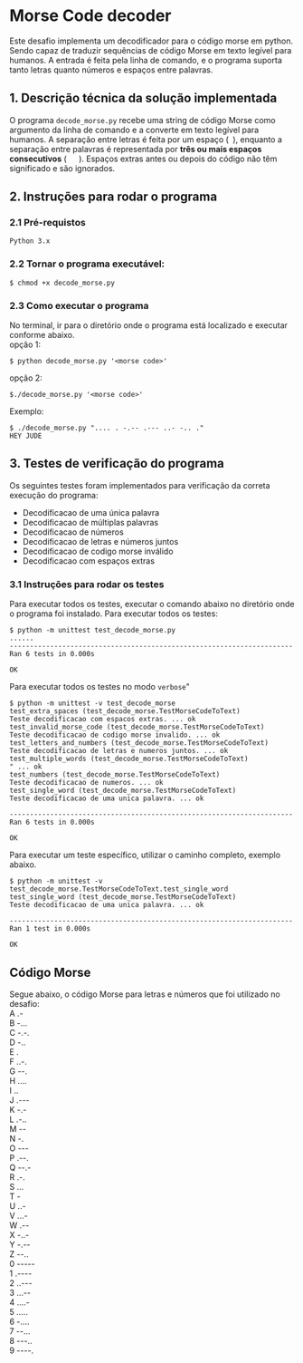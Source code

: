 # Morse Code decoder

Este desafio implementa um decodificador para o código morse em python.
Sendo capaz de traduzir sequências de código Morse em texto legível para humanos. 
A entrada é feita pela linha de comando, e o programa suporta tanto letras quanto números e espaços entre palavras.

## 1. Descrição técnica da solução implementada

O programa `decode_morse.py` recebe uma string de código Morse como argumento da linha de comando e a converte em texto legível para humanos. A separação entre letras é feita por um espaço (` `), enquanto a separação entre palavras é representada por **três ou mais espaços consecutivos** (`   `). Espaços extras antes ou depois do código não têm significado e são ignorados.

## 2. Instruções para rodar o programa
### 2.1 Pré-requistos
    Python 3.x

### 2.2 Tornar o programa executável:
```
$ chmod +x decode_morse.py
```

### 2.3 Como executar o programa

No terminal, ir para o diretório onde o programa está localizado 
e executar conforme abaixo.  
opção 1:
```
$ python decode_morse.py '<morse code>'
````
opção 2:
```
$./decode_morse.py '<morse code>'
```
Exemplo:
```
$ ./decode_morse.py ".... . -.-- .--- ..- -.. ."
HEY JUDE
```
## 3. Testes de verificação do programa

Os seguintes testes foram implementados para verificação da
correta execução do programa:

* Decodificacao de uma única palavra
* Decodificacao de múltiplas palavras
* Decodificacao de números
* Decodificacao de letras e números juntos
* Decodificacao de codigo morse inválido
* Decodificacao com espaços extras

### 3.1 Instruções para rodar os testes

Para executar todos os testes,  executar o comando abaixo no diretório onde o programa foi instalado.
Para executar todos os testes:
```
$ python -m unittest test_decode_morse.py 
......
----------------------------------------------------------------------
Ran 6 tests in 0.000s

OK
```

Para executar todos os testes no modo `verbose`"
```
$ python -m unittest -v test_decode_morse
test_extra_spaces (test_decode_morse.TestMorseCodeToText)
Teste decodificacao com espacos extras. ... ok
test_invalid_morse_code (test_decode_morse.TestMorseCodeToText)
Teste decodificacao de codigo morse invalido. ... ok
test_letters_and_numbers (test_decode_morse.TestMorseCodeToText)
Teste decodificacao de letras e numeros juntos. ... ok
test_multiple_words (test_decode_morse.TestMorseCodeToText)
" ... ok
test_numbers (test_decode_morse.TestMorseCodeToText)
Teste decodificacao de numeros. ... ok
test_single_word (test_decode_morse.TestMorseCodeToText)
Teste decodificacao de uma unica palavra. ... ok

----------------------------------------------------------------------
Ran 6 tests in 0.000s

OK
```
Para executar um teste específico, utilizar o caminho completo, exemplo abaixo.
```
$ python -m unittest -v test_decode_morse.TestMorseCodeToText.test_single_word
test_single_word (test_decode_morse.TestMorseCodeToText)
Teste decodificacao de uma unica palavra. ... ok

----------------------------------------------------------------------
Ran 1 test in 0.000s

OK
```

## Código Morse

Segue abaixo, o código Morse para letras e números que
foi utilizado no desafio:  
A .-   
B -...   
C -.-.   
D -..   
E .   
F ..-.   
G --.   
H ....   
I ..   
J .---   
K -.-   
L .-..   
M --   
N -.   
O ---  
P .--.   
Q --.-   
R .-.  
S ...  
T -  
U ..-   
V ...-   
W .--   
X -..-  
Y -.--  
Z --..  
0 -----  
1 .----  
2 ..---  
3 ...--  
4 ....-  
5 .....  
6 -....  
7 --...  
8 ---..  
9 ----.  
